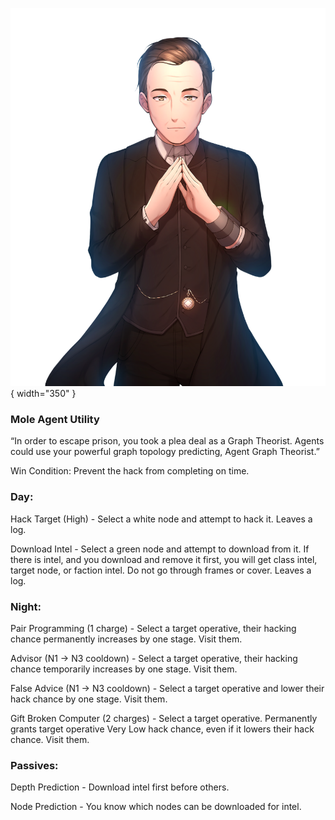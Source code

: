 ![agentgraphtheorist.png](Images/agentgraphtheorist.png){ width="350" }

### **Mole Agent Utility**

“In order to escape prison, you took a plea deal as a Graph Theorist. Agents could use your powerful graph topology predicting, Agent Graph Theorist.”

Win Condition: Prevent the hack from completing on time.

### **Day:**

Hack Target (High) - Select a white node and attempt to hack it. Leaves a log.

Download Intel - Select a green node and attempt to download from it. If there is intel, and you download and remove it first, you will get class intel, target node, or faction intel. Do not go through frames or cover. Leaves a log.

### **Night:**

Pair Programming (1 charge) - Select a target operative, their hacking chance permanently increases by one stage. Visit them.

Advisor (N1 -> N3 cooldown) - Select a target operative, their hacking chance temporarily increases by one stage. Visit them.

False Advice (N1 -> N3 cooldown) - Select a target operative and lower their hack chance by one stage. Visit them.

Gift Broken Computer (2 charges) - Select a target operative. Permanently grants target operative Very Low hack chance, even if it lowers their hack chance. Visit them.

### **Passives:**

Depth Prediction - Download intel first before others.

Node Prediction - You know which nodes can be downloaded for intel.